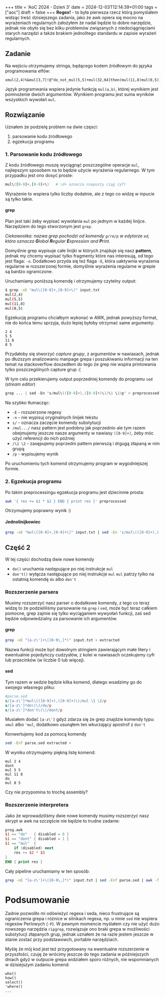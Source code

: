 +++
title = 'AoC 2024 - Dzień 3'
date = 2024-12-03T12:14:39+01:00
tags = ["aoc"]
draft = false
+++
**Regex!** - to była pierwsza rzecz którą pomyślałem widząc treść dzisiejszego zadania,
jako że awk opiera się mocno na wyrażeniach regularnych założyłem że nadal będzie to
dobre narzędzie, jednak nie obyło się bez kilku problemów związanych z niedociągnięciami
starych narzędzi a także brakiem jednolitego standardu w zapisie wyrażeń regularnych.

## Zadanie
Na wejściu otrzymujemy stringa, będącego kodem źródłowym do języka programowania elfów:
```
xmul(2,4)%&mul[3,7]!@^do_not_mul(5,5)+mul(32,64]then(mul(11,8)mul(8,5))
```
Język programwania wspiera jedynie funkcję `mul(a,b)`, której wynikiem jest pomnożenie
dwóch argumentów. Wynikiem programu jest suma wyników wszystkich wywołań `mul`.

## Rozwiązanie
Uznałem że podzielę problem na dwie częsci:
1. parsowanie kodu źródłowego
2. egzekucja programu

### 1. Parsowanie kodu źródłowego
Z kodu źródłowego muszę wyciągnąć poszczególne operacje `mul`, najlepszym sposobem na to
będzie użycie wyrażenia regularnego. W tym przypadku jest ono dosyć proste:
```awk
mul\([0-9]+,[0-9]+\)   # \d+ oznacza niepusty ciąg cyfr
```
Wyrażenie to wspiera tylko liczby dodatnie, ale z tego co widzę w inpucie są tylko takie.
#### grep
Plan jest taki żeby wypisać wywołania `mul` po jednym w każdej linijce. Narzędziem do tego
stworzonym jest `grep`.

*Ciekawostka: nazwa grep pochodzi od komendy `g/re/p` w edytorze `ed`, która oznacza 
**G**lobal **R**egular **E**xpression and **P**rint.*

Domyślnie grep wypisuje całe linijki w których znajduje się nasz **pattern**, jednak my
chcemy wypisać tylko fragmenty które nas interesują, od tego jest flaga: `-o`. Dodatkowo przyda
się też flaga `-E`, która uaktywnia wyrażenia regularne w rozszerzonej formie, domyślnie
wyrażenia regularne w grepie są bardzo ograniczone.

Uruchamiamy poniższą komendę i otrzymujemy czytelny output:
```bash
$ grep -oE "mul\([0-9]+,[0-9]+\)" input.txt
mul(2,4)
mul(5,5)
mul(11,8)
mul(8,5)
```

Egzekucję programu chciałbym wykonać w AWK, jednak powyższy format, nie do końca temu
sprzyja, dużo lepiej byłoby otrzymać same argumenty:
```
2 4
5 5
11 8
8 5
```
Przydałoby się stworzyć *capture grupy*, z argumentów w nawiasach, jednak po dłuższym
analizowaniu manpage grepa i poszukiwaniu informacji na ten temat na stackoverflow doszedłem
do tego że grep nie wspira printowania tylko poszczególnych capture grup :(

W tym celu przekierujemy output poprzedniej komendy do programu `sed` (*stream editor*)
```awk
grep ... | sed -En 's/mul\(([0-9]+),([0-9]+)\)/\1 \2/p' > preprocessed
```
Na szybko tłumacząc:
- `-E` - rozszerzone regexy
- `-n` - nie wypisuj oryginalnych linijek tekstu
- `s/` - oznacza zaczęcie komendy substytucji
- `/mul.../` nasz pattern jest podobny jak poprzednio ale tym razem obejmujemy jeszcze
nasze argumenty w nawiasy `([0-9]+)`, żeby móc użyć referencji do nich później
- `/\1 \2` - zasępujemy poprzedni pattern pierwszą i drgugą złapaną w nim grupą
- `/p` - wypisujemy wynik

Po uruchomieniu tych komend otrzymujemy program w wygodniejszej formie.

### 2. Egzekucja programu
Po takim preprocessingu egzekucja programu jest dziecinnie prosta:
```bash
awk '{ res += $1 * $2 } END { print res }' preprocessed
```
Otrzymujemy poprawny wynik :)
#### Jednolinijkowiec
```bash
grep -oE "mul\([0-9]+,[0-9]+\)" input.txt | sed -En 's/mul\(([0-9]+),([0-9]+)\)/\1 \2/p' | awk '{res+=$1*$2}END{print res}'
```

## Część 2
W tej części dochodzą dwie nowe komendy
- `do()` uruchamia następujące po niej instrukcje `mul`
- `don't()` wyłącza następujące po niej instrukcje `mul`
`mul` patrzy tylko na ostatnią komendę `do` albo `don't`

### Rozszerzenie parsera
Musimy rozszerzyć nasz parser o dodatkowe komendy, z tego co teraz widzę to że podzieliliśmy 
parsowanie na `grep` i `sed`, może być teraz całḱiem pomocne, grep zajmie się tylko wyciąganiem
wywyołań funkcji, zaś sed będzie odpowiedzialny za parsowanie ich argumentów.
#### grep
```bash
grep -oE "[a-z\']+\([0-9\,]*)" input.txt > extracted
```
Nazwa funkcji może być dowolnym stringiem zawierającym małe litery i ewentualnie pojedyńczy
cudzysłów, z kolei w nawiasach oczekujemy cyfr lub przecinków (w liczbie 0 lub więcej).
#### sed
Tym razem w sedzie będzie kilka komend, dlatego wsadzimy go do swojego własnego pliku:
```sed
#parse.sed
s/[a-z\']*mul\(([0-9]+),([0-9]+)\)/mul \1 \2/p
s/[a-z\']*do\(\)/do/p
s/[a-z\']*don't\(\)/dont/p
```
Musiałem dodać `[a-z\']` gdyż zdarza się że grep znajdzie komendy typu: `xmul` albo `'mul`,
dodatkowo usunąłem ten wkurzający apostrof z `don't`

Konwertujemy kod za pomocą komendy
```bash
sed -Enf parse.sed extracted >
```
W wyniku otrzymujemy piękną listę komend:
```
mul 2 4
dont
mul 5 5
mul 11 8
do
mul 8 5
```

Czy nie przypomina to trochę assembly?

### Rozszerzenie interpretera
Jako że wprowadziliśmy dwie nowe komendy musimy rozszerzyć nasz skrypt w awk na szczęście
nie będzie to trudne zadanie:
```awk
prog.awk
$1 == "do"   { disabled = 0 }
$1 == "dont" { disabled = 1 }
$1 == "mul"  {
    if (disabled) next
    res += $2 * $3
}
END { print res }
```
Cały pipeline uruchamiamy w ten sposób:
```bash
grep -oE "[a-z\']+\([0-9\,]*)" input.txt | sed -Enf parse.sed | awk -f prog.awk
```

# Podsumowanie
Zadnie pozwoliło mi odświeżyć regexa i seda, nieco frustrujące są ograniczenia grepa i 
różnice w silnikach regexa, np. u mnie `sed` nie wspiera regexów Perlowych (`-P`).
W pewnym momencie myślałem czy nie użyć dużo nowszego narzędzia `ripgrep`, rozwiązuje
ono braki grepa w możliwości substytucji złapanych grup, jednak uznałem że na razie jestem
jeszcze w stanie zostać przy podstawowch, portable narzędziach.

Myślę że mój kod jest też przygotowany na ewentualne rozszerzenie w przyszłości, czuję
że wrócimy jeszcze do tego zadania w późniejszych dniach gdyż w outpucie grepa widziałem
sporo różnych, nie wspomnianych w dzisiejszym zadaniu komend:
```
who()
how()
select()
'where()
...
```
